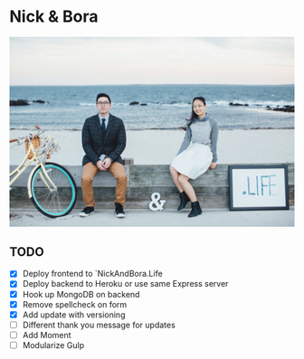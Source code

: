 # Nick & Bora

![Welcome](src/frontend/img/welcome.jpg)

## TODO

* [x] Deploy frontend to `NickAndBora.Life
* [x] Deploy backend to Heroku or use same Express server
* [x] Hook up MongoDB on backend
* [x] Remove spellcheck on form
* [x] Add update with versioning
* [ ] Different thank you message for updates
* [ ] Add Moment
* [ ] Modularize Gulp
